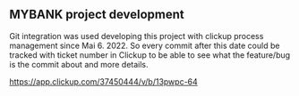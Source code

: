 ## MYBANK project development
Git integration was used developing this project with clickup process
management since Mai 6. 2022. So every commit after this date could be
tracked with ticket number in Clickup to be able to see what the feature/bug 
is the commit about and more details.

https://app.clickup.com/37450444/v/b/13pwpc-64
